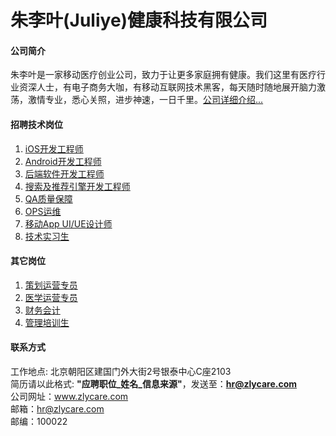 朱李叶(Juliye)健康科技有限公司
======

#### 公司简介
朱李叶是一家移动医疗创业公司，致力于让更多家庭拥有健康。我们这里有医疗行业资深人士，有电子商务大咖，有移动互联网技术黑客，每天随时随地展开脑力激荡，激情专业，悉心关照，进步神速，一日千里。[公司详细介绍...](detail)  
  
#### 招聘技术岗位
1. [iOS开发工程师](jd/ios)  
2. [Android开发工程师](android)  
3. [后端软件开发工程师](nodejs)  
4. [搜索及推荐引擎开发工程师](search)
5. [QA质量保障](qa)
6. [OPS运维](ops)
7. [移动App UI/UE设计师](ui)
8. [技术实习生](tec_intern)

#### 其它岗位
1. [策划运营专员](plan_op)
2. [医学运营专员](med_op)
3. [财务会计](financial)
4. [管理培训生](man_intern)

#### 联系方式
工作地点: 北京朝阳区建国门外大街2号银泰中心C座2103    
简历请以此格式: **"应聘职位_姓名_信息来源"**，发送至：**hr@zlycare.com**    
公司网址：www.zlycare.com    
邮箱：hr@zlycare.com    
邮编：100022    
